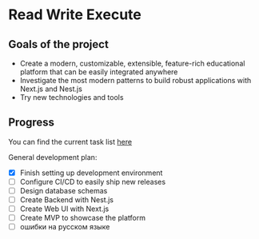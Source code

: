 # Read Write Execute

## Goals of the project

- Create a modern, customizable, extensible, feature-rich educational platform that can be easily integrated anywhere
- Investigate the most modern patterns to build robust applications with Next.js and Nest.js
- Try new technologies and tools

## Progress

You can find the current task list [here](https://github.com/users/wardxela/projects/3/views/4)

General development plan:

- [x] Finish setting up development environment
- [ ] Configure CI/CD to easily ship new releases
- [ ] Design database schemas
- [ ] Create Backend with Nest.js
- [ ] Create Web UI with Next.js
- [ ] Create MVP to showcase the platform
- [ ] ошибки на русском языке
